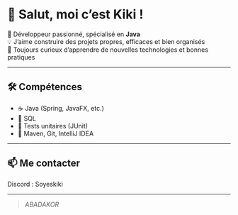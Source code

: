 # 👋 Salut, moi c’est Kiki !

🎯 Développeur passionné, spécialisé en **Java**  
💡 J’aime construire des projets propres, efficaces et bien organisés  
🚀 Toujours curieux d’apprendre de nouvelles technologies et bonnes pratiques

---

## 🛠️ Compétences

- ☕ Java (Spring, JavaFX, etc.)
- 🐘 SQL
- 🧪 Tests unitaires (JUnit)
- 🔧 Maven, Git, IntelliJ IDEA

---


## 📫 Me contacter

Discord : Soyeskiki

---

> *ABADAKOR*


